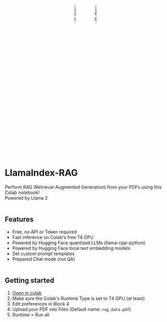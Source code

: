 <p align="center">
    <img src="https://cdn-uploads.huggingface.co/production/uploads/6424f01ea4f3051f54dbbd85/oqVQ04b5KiGt5WOWJmYt8.png" alt="LlamaIndex" width="12%" height="12%">
    <img src="https://cdn4.iconfinder.com/data/icons/file-extensions-1/64/pdfs-512.png" alt="PDF" width="12%" height="12%">
</p>

# LlamaIndex-RAG
Perform RAG (Retrieval-Augmented Generation) from your PDFs using this Colab notebook!<br>
Powered by Llama 2
<br><br>

## Features
- Free, no API or Token required
- Fast inference on Colab's free T4 GPU
- Powered by Hugging Face quantized LLMs (llama-cpp-python)
- Powered by Hugging Face local text embedding models
- Set custom prompt templates
- Prepared Chat mode (not QA)
<br><br>

## Getting started
1. [Open in colab](https://colab.research.google.com/github/kazcfz/LlamaIndex-RAG/blob/main/LlamaIndex_RAG.ipynb)
2. Make sure the Colab's Runtime Type is set to T4 GPU (at least)
3. Edit preferences in Block 4
4. Upload your PDF into Files (Default name: `rag_data.pdf`)
5. Runtime > Run all

